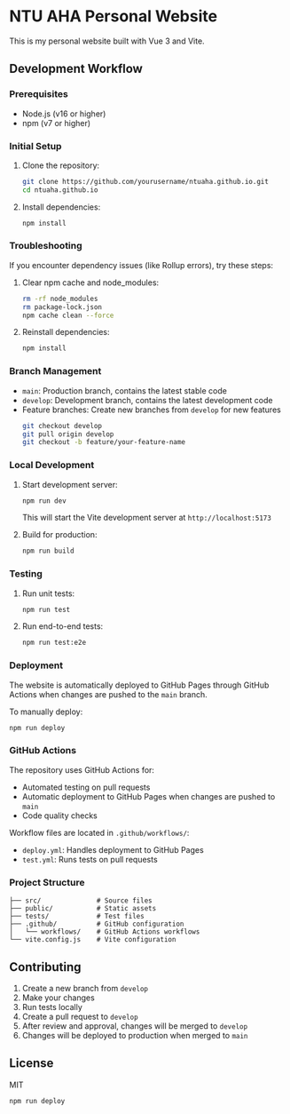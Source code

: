# NTU AHA Personal Website

This is my personal website built with Vue 3 and Vite.

## Development Workflow

### Prerequisites

- Node.js (v16 or higher)
- npm (v7 or higher)

### Initial Setup

1. Clone the repository:
   ```bash
   git clone https://github.com/yourusername/ntuaha.github.io.git
   cd ntuaha.github.io
   ```

2. Install dependencies:
   ```bash
   npm install
   ```

### Troubleshooting

If you encounter dependency issues (like Rollup errors), try these steps:

1. Clear npm cache and node_modules:
   ```bash
   rm -rf node_modules
   rm package-lock.json
   npm cache clean --force
   ```

2. Reinstall dependencies:
   ```bash
   npm install
   ```

### Branch Management

- `main`: Production branch, contains the latest stable code
- `develop`: Development branch, contains the latest development code
- Feature branches: Create new branches from `develop` for new features
  ```bash
  git checkout develop
  git pull origin develop
  git checkout -b feature/your-feature-name
  ```

### Local Development

1. Start development server:
   ```bash
   npm run dev
   ```
   This will start the Vite development server at `http://localhost:5173`

2. Build for production:
   ```bash
   npm run build
   ```

### Testing

1. Run unit tests:
   ```bash
   npm run test
   ```

2. Run end-to-end tests:
   ```bash
   npm run test:e2e
   ```

### Deployment

The website is automatically deployed to GitHub Pages through GitHub Actions when changes are pushed to the `main` branch.

To manually deploy:
```bash
npm run deploy
```

### GitHub Actions

The repository uses GitHub Actions for:
- Automated testing on pull requests
- Automatic deployment to GitHub Pages when changes are pushed to `main`
- Code quality checks

Workflow files are located in `.github/workflows/`:
- `deploy.yml`: Handles deployment to GitHub Pages
- `test.yml`: Runs tests on pull requests

### Project Structure

```
├── src/              # Source files
├── public/           # Static assets
├── tests/            # Test files
├── .github/          # GitHub configuration
│   └── workflows/    # GitHub Actions workflows
└── vite.config.js    # Vite configuration
```

## Contributing

1. Create a new branch from `develop`
2. Make your changes
3. Run tests locally
4. Create a pull request to `develop`
5. After review and approval, changes will be merged to `develop`
6. Changes will be deployed to production when merged to `main`

## License

MIT

```bash
npm run deploy
```
